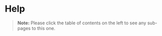 [title]: # (Help)
[tags]: # (Help)
[priority]: # (1000)

# Help

> **Note:** Please click the table of contents on the left to see any sub-pages to this one.
